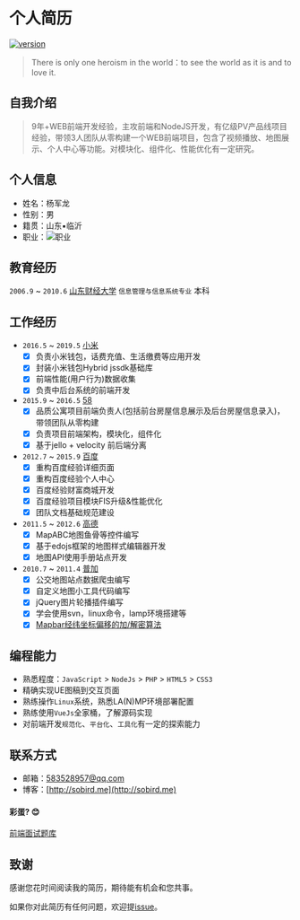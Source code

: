 # 个人简历
[![version](https://badge.fury.io/js/yangjunlong.png)](http://badge.fury.io/js/yangjunlong)
> There is only one heroism in the world：to see the world as it is and to love it.

## 自我介绍
> 9年+WEB前端开发经验，主攻前端和NodeJS开发，有亿级PV产品线项目经验，带领3人团队从零构建一个WEB前端项目，包含了视频播放、地图展示、个人中心等功能。对模块化、组件化、性能优化有一定研究。

## 个人信息
* 姓名：杨军龙
* 性别：男
* 籍贯：山东▪临沂
* 职业：![职业](https://img.shields.io/badge/前端工程师-北京-blue.svg?style=flat-square)

## 教育经历
`2006.9` ~ `2010.6` [山东财经大学](http://www.sdufe.edu.cn/) `信息管理与信息系统专业` 本科

## 工作经历
- `2016.5` ~ `2019.5` [小米](https://www.mi.com/)
	- [x] 负责小米钱包，话费充值、生活缴费等应用开发
	- [x] 封装小米钱包Hybrid jssdk基础库
	- [x] 前端性能(用户行为)数据收集
	- [x] 负责中后台系统的前端开发

- `2015.9` ~ `2016.5` [58](https://www.58.com/)
	- [x] 品质公寓项目前端负责人(包括前台房屋信息展示及后台房屋信息录入)，带领团队从零构建
	- [x] 负责项目前端架构，模块化，组件化
	- [x] 基于jello + velocity 前后端分离

- `2012.7` ~ `2015.9` [百度](https://www.baidu.com/)
	- [x] 重构百度经验详细页面
	- [x] 重构百度经验个人中心
	- [x] 百度经验财富商城开发
	- [x] 百度经验项目模块FIS升级&性能优化
	- [x] 团队文档基础规范建设

- `2011.5` ~ `2012.6` [高德](http://autonavi.com/)
	- [x] MapABC地图鱼骨等控件编写
	- [x] 基于edojs框架的地图样式编辑器开发
	- [x] 地图API使用手册站点开发

- `2010.7` ~ `2011.4` [普加](http://www.pujia.com/)
	- [x] 公交地图站点数据爬虫编写
	- [x] 自定义地图小工具代码编写
	- [x] jQuery图片轮播插件编写
	- [x] 学会使用svn，linux命令，lamp环境搭建等
	- [x] [Mapbar经纬坐标偏移的加/解密算法](http://sobird.me/latitude-and-longitude-coordinates-offset-will-mapbar-encryption-decryption-algorithm.htm)

## 编程能力
* 熟悉程度：`JavaScript` > `NodeJs` > `PHP` > `HTML5` > `CSS3`
* 精确实现UE图稿到交互页面
* 熟练操作`Linux`系统，熟悉LA(N)MP环境部署配置
* 熟练使用`VueJs`全家桶，了解源码实现
* 对前端开发`规范化`、`平台化`、`工具化`有一定的探索能力

## 联系方式
* 邮箱：583528957@qq.com
* 博客：[http://sobird.me](http://sobird.me)

#### 彩蛋? :blush:
[前端面试题库](https://github.com/yangjunlong/resume/wiki)

## 致谢
感谢您花时间阅读我的简历，期待能有机会和您共事。

如果你对此简历有任何问题，欢迎提[issue](https://github.com/yangjunlong/resume/issues)。
